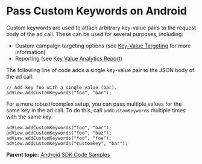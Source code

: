 # Pass Custom Keywords on Android

<div class="body">

Custom keywords are used to attach arbitrary key-value pairs to the
request body of the ad call. These can be used for several purposes,
including:

- Custom campaign targeting options (see <a
  href="https://docs.xandr.com/bundle/xandr-api/page/custom-key-value-targeting.html"
  class="xref" target="_blank">Key-Value Targeting</a> for more
  information)
- Reporting (see <a
  href="https://docs.xandr.com/bundle/xandr-api/page/key-value-analytics-report.html"
  class="xref" target="_blank">Key Value Analytics Report</a>)

The following line of code adds a single key-value pair to the JSON body
of the ad call:

``` pre
// Add key foo with a single value (bar).
adView.addCustomKeywords("foo", "bar");
```

For a more robust/complex setup, you can pass multiple values for the
same key in the ad call. To do this, call `addCustomKeywords` multiple
times with the same key:

``` pre
adView.addCustomKeywords("foo", "bar");
adView.addCustomKeywords("foo", "baz");
adView.addCustomKeywords("foo", "foe");
adView.addCustomKeywords("customkey", "bar");
```

</div>

<div class="related-links">

<div class="familylinks">

<div class="parentlink">

**Parent topic:**
<a href="android-sdk-code-samples.html" class="link">Android SDK Code
Samples</a>

</div>

</div>

</div>
